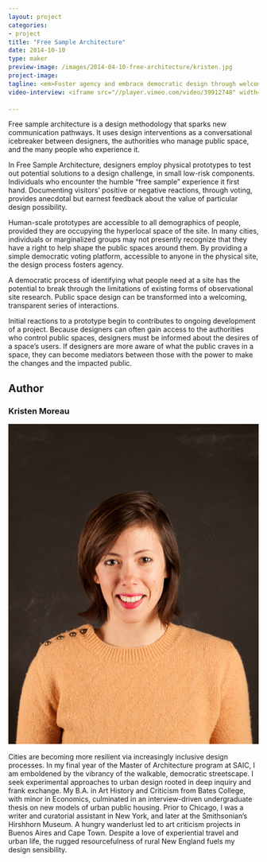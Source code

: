 ```yaml
---
layout: project
categories: 
- project
title: "Free Sample Architecture"
date: 2014-10-10
type: maker
preview-image: /images/2014-04-10-free-architecture/kristen.jpg
project-image:
tagline: <em>Foster agency and embrace democratic design through welcoming, hands-on access to design processes, available directly to the inhabitants of public spaces.</em>
video-interview: <iframe src="//player.vimeo.com/video/39912748" width="500" height="281" frameborder="0" webkitallowfullscreen mozallowfullscreen allowfullscreen></iframe> <p class="col-md-10 col-md-offset-3"><a href="http://vimeo.com/39912748">SAIC AGC GFRY Studio mock-up test</a> from <a href="http://vimeo.com/user10322039">David Evancho</a> on <a href="https://vimeo.com">Vimeo</a>.</p>

---
```


<p class="col-md-8 col-md-offset-2"> Free sample architecture is a design methodology that sparks new communication pathways. It uses design interventions as a conversational icebreaker between designers, the authorities who manage public space, and the many people who experience it. </p>

<p class="col-md-8 col-md-offset-2"> In Free Sample Architecture, designers employ physical prototypes to test out potential solutions to a design challenge, in small low-risk components. Individuals who encounter the humble “free sample” experience it first hand. Documenting visitors’ positive or negative reactions, through voting, provides anecdotal but earnest feedback about the value of particular design possibility.

Human-scale prototypes are accessible to all demographics of people, provided they are occupying the hyperlocal space of the site. In many cities, individuals or marginalized groups may not presently recognize that they have a right to help shape the public spaces around them. By providing a simple democratic voting platform, accessible to anyone in the physical site, the design process fosters agency.</p>

<p class="col-md-8 col-md-offset-2"> A democratic process of identifying what people need at a site has the potential to break through the limitations of existing forms of observational site research. Public space design can be transformed into a welcoming, transparent series of interactions.

Initial reactions to a prototype begin to contributes to ongoing development of a project. Because designers can often gain access to the authorities who control public spaces, designers must be informed about the desires of a space’s users.  If designers are more aware of what the public craves in a space, they can become mediators between those with the power to make the changes and the impacted public. </p>

<h2 class="col-md-10 col-md-offset-2">Author</h2>
	
<h3 class="col-md-12 col-md-offset-2">Kristen Moreau</h3>

<p  class="col-md-2 pull-right"><img class="img-responsive img-rounded img-author" src="/images/2014-04-10-free-architecture/kristen.jpg" alt="Kristen"/></p>

<p class="col-md-7 col-md-offset-2">
Cities are becoming more resilient via increasingly inclusive design processes. In my final year of the Master of Architecture program at SAIC, I am emboldened by the vibrancy of the walkable, democratic streetscape. I seek experimental approaches to urban design rooted in deep inquiry and frank exchange. My B.A. in Art History and Criticism from Bates College, with minor in Economics, culminated in an interview-driven undergraduate thesis on new models of urban public housing. Prior to Chicago, I was a writer and curatorial assistant in New York, and later at the Smithsonian’s Hirshhorn Museum. A hungry wanderlust led to art criticism projects in Buenos Aires and Cape Town. Despite a love of experiential travel and urban life, the rugged resourcefulness of rural New England fuels my design sensibility.</p>

